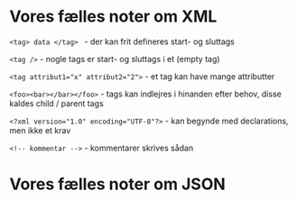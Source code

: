 # Vores fælles noter om XML

```<tag> data </tag> ``` - der kan frit defineres start- og sluttags

```<tag />``` - nogle tags er start- og sluttags i et (empty tag)

```<tag attribut1="x" attribut2="2">``` -  et tag kan have mange attributter

```<foo><bar></bar></foo>``` - tags kan indlejres i hinanden efter behov, disse kaldes child / parent tags

```<?xml version="1.0" encoding="UTF-8"?>``` - kan begynde med declarations, men ikke et krav

```<!-- kommentar -->```  - kommentarer skrives sådan

# Vores fælles noter om JSON

